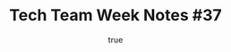 ---
id: http://contentapi.theodi.org/tech-team-week-notes-37.json
web_url: http://theodi.org/blog/tech-team-week-notes-37
slug: tech-team-week-notes-37
title: 'Tech Team Week Notes #37'
format: article
updated_at: '2015-09-11T10:51:29+01:00'
created_at: '2013-06-21T15:24:21+01:00'
tag_ids:
- blog
tags:
- id: http://contentapi.theodi.org/tags/articles/blog.json
  web_url: 
  title: Blog Post
  details:
    description: Blog Post
    short_description: 
    type: article
  content_with_tag:
    id: http://contentapi.theodi.org/with_tag.json?article=blog
    web_url: http://theodi.org/tags/blog
    slug: blog
  parent: 
related: []
details:
  need_id: ''
  business_proposition: false
  description: 
  excerpt: This week was a very busy week, with much of the tech team focused on the
    launch of the Open Data Certificates site.
  language: en
  need_extended_font: false
  url: 
  content: |
    <p>This week was a very busy week, with much of the tech team focused on the launch of the <a rel="external" href="https://certificates.theodi.org/">Open Data Certificates site</a>.</p>

    <p>Sam spent much of the week flexing his ops muscles and working with our development partners <a rel="external" href="http://www.whiteoctober.co.uk/">White October</a> on getting the Open Data Certificates site live, load tested, and into production in time for the launch on Saturday.</p>

    <p>I started the week working on <a rel="external" href="https://github.com/theodi/hoppler">Hoppler</a> our (still in developement) Ruby toolkit for backing up and restoring MySQL databases. I also spent a decent chunk of time working with White October squishing bugs and starting work on being able to automate the creation of certificates by integrating the ODC site with <a rel="external" href="https://github.com/theodi/data_kitten">Data Kitten</a>.</p>

    <p>Tom started the week at an away day with the University of Southampton Web and Internet Science Research Group, and gained some really useful insights into the range of research that has been going on, he also spent some time working on our best practice guide for publishing big data, and prepared for meetings and his upcoming trip to India.</p>

    <p>Ulrich worked on an ongoing project with financial data and was also at the University of Southampton Web and Internet Science Research Group away day and planning for some planning for meetups the following week. He also wrote some more on the primer for big data publishing and privacy.</p>

    <p>Jeni spent a good chunk of time fretting about the launch of the Open Data Certificates site, but also found time to deliver a <a rel="external" href="http://theodi.github.io/presentations/2013-06-gds.html">very well-received presentation</a> to our friends over at the Government Digital Service.</p>
  media_enquiries_name: 
  media_enquiries_email: 
  media_enquiries_telephone: 
  alternative_title: 
  organizations: []
  author:
    name: Stuart Harrison
    slug: stuart-harrison
    web_url: http://theodi.org/team/stuart-harrison
    tag_ids:
    - team
    - rnd-programme
  nodes: []
author:
  name: Stuart Harrison
  slug: stuart-harrison
  web_url: http://theodi.org/team/stuart-harrison
  tag_ids:
  - team
  - rnd-programme
nodes: []
organizations: []
related_external_links: []
---